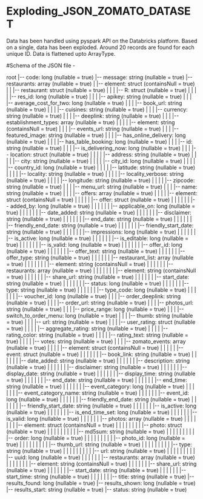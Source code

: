 # Exploding_JSON_ZOMATO_DATASET

Data has been handled using pyspark API on the Databricks platform.
Based on a single, data has been exploded.
Around 20 records are found for each unique ID.
Data is flattened upto ArrayType.

#Schema of the JSON file -
 
 root
 |-- code: long (nullable = true)
 |-- message: string (nullable = true)
 |-- restaurants: array (nullable = true)
 |    |-- element: struct (containsNull = true)
 |    |    |-- restaurant: struct (nullable = true)
 |    |    |    |-- R: struct (nullable = true)
 |    |    |    |    |-- res_id: long (nullable = true)
 |    |    |    |-- apikey: string (nullable = true)
 |    |    |    |-- average_cost_for_two: long (nullable = true)
 |    |    |    |-- book_url: string (nullable = true)
 |    |    |    |-- cuisines: string (nullable = true)
 |    |    |    |-- currency: string (nullable = true)
 |    |    |    |-- deeplink: string (nullable = true)
 |    |    |    |-- establishment_types: array (nullable = true)
 |    |    |    |    |-- element: string (containsNull = true)
 |    |    |    |-- events_url: string (nullable = true)
 |    |    |    |-- featured_image: string (nullable = true)
 |    |    |    |-- has_online_delivery: long (nullable = true)
 |    |    |    |-- has_table_booking: long (nullable = true)
 |    |    |    |-- id: string (nullable = true)
 |    |    |    |-- is_delivering_now: long (nullable = true)
 |    |    |    |-- location: struct (nullable = true)
 |    |    |    |    |-- address: string (nullable = true)
 |    |    |    |    |-- city: string (nullable = true)
 |    |    |    |    |-- city_id: long (nullable = true)
 |    |    |    |    |-- country_id: long (nullable = true)
 |    |    |    |    |-- latitude: string (nullable = true)
 |    |    |    |    |-- locality: string (nullable = true)
 |    |    |    |    |-- locality_verbose: string (nullable = true)
 |    |    |    |    |-- longitude: string (nullable = true)
 |    |    |    |    |-- zipcode: string (nullable = true)
 |    |    |    |-- menu_url: string (nullable = true)
 |    |    |    |-- name: string (nullable = true)
 |    |    |    |-- offers: array (nullable = true)
 |    |    |    |    |-- element: struct (containsNull = true)
 |    |    |    |    |    |-- offer: struct (nullable = true)
 |    |    |    |    |    |    |-- added_by: long (nullable = true)
 |    |    |    |    |    |    |-- applicable_on: long (nullable = true)
 |    |    |    |    |    |    |-- date_added: string (nullable = true)
 |    |    |    |    |    |    |-- disclaimer: string (nullable = true)
 |    |    |    |    |    |    |-- end_date: string (nullable = true)
 |    |    |    |    |    |    |-- friendly_end_date: string (nullable = true)
 |    |    |    |    |    |    |-- friendly_start_date: string (nullable = true)
 |    |    |    |    |    |    |-- impressions: long (nullable = true)
 |    |    |    |    |    |    |-- is_active: long (nullable = true)
 |    |    |    |    |    |    |-- is_editable: long (nullable = true)
 |    |    |    |    |    |    |-- is_valid: long (nullable = true)
 |    |    |    |    |    |    |-- offer_id: long (nullable = true)
 |    |    |    |    |    |    |-- offer_text: string (nullable = true)
 |    |    |    |    |    |    |-- offer_type: string (nullable = true)
 |    |    |    |    |    |    |-- restaurant_list: array (nullable = true)
 |    |    |    |    |    |    |    |-- element: string (containsNull = true)
 |    |    |    |    |    |    |-- restaurants: array (nullable = true)
 |    |    |    |    |    |    |    |-- element: string (containsNull = true)
 |    |    |    |    |    |    |-- share_url: string (nullable = true)
 |    |    |    |    |    |    |-- start_date: string (nullable = true)
 |    |    |    |    |    |    |-- status: long (nullable = true)
 |    |    |    |    |    |    |-- type: string (nullable = true)
 |    |    |    |    |    |    |-- type_code: long (nullable = true)
 |    |    |    |    |    |    |-- voucher_id: long (nullable = true)
 |    |    |    |-- order_deeplink: string (nullable = true)
 |    |    |    |-- order_url: string (nullable = true)
 |    |    |    |-- photos_url: string (nullable = true)
 |    |    |    |-- price_range: long (nullable = true)
 |    |    |    |-- switch_to_order_menu: long (nullable = true)
 |    |    |    |-- thumb: string (nullable = true)
 |    |    |    |-- url: string (nullable = true)
 |    |    |    |-- user_rating: struct (nullable = true)
 |    |    |    |    |-- aggregate_rating: string (nullable = true)
 |    |    |    |    |-- rating_color: string (nullable = true)
 |    |    |    |    |-- rating_text: string (nullable = true)
 |    |    |    |    |-- votes: string (nullable = true)
 |    |    |    |-- zomato_events: array (nullable = true)
 |    |    |    |    |-- element: struct (containsNull = true)
 |    |    |    |    |    |-- event: struct (nullable = true)
 |    |    |    |    |    |    |-- book_link: string (nullable = true)
 |    |    |    |    |    |    |-- date_added: string (nullable = true)
 |    |    |    |    |    |    |-- description: string (nullable = true)
 |    |    |    |    |    |    |-- disclaimer: string (nullable = true)
 |    |    |    |    |    |    |-- display_date: string (nullable = true)
 |    |    |    |    |    |    |-- display_time: string (nullable = true)
 |    |    |    |    |    |    |-- end_date: string (nullable = true)
 |    |    |    |    |    |    |-- end_time: string (nullable = true)
 |    |    |    |    |    |    |-- event_category: long (nullable = true)
 |    |    |    |    |    |    |-- event_category_name: string (nullable = true)
 |    |    |    |    |    |    |-- event_id: long (nullable = true)
 |    |    |    |    |    |    |-- friendly_end_date: string (nullable = true)
 |    |    |    |    |    |    |-- friendly_start_date: string (nullable = true)
 |    |    |    |    |    |    |-- is_active: long (nullable = true)
 |    |    |    |    |    |    |-- is_end_time_set: long (nullable = true)
 |    |    |    |    |    |    |-- is_valid: long (nullable = true)
 |    |    |    |    |    |    |-- photos: array (nullable = true)
 |    |    |    |    |    |    |    |-- element: struct (containsNull = true)
 |    |    |    |    |    |    |    |    |-- photo: struct (nullable = true)
 |    |    |    |    |    |    |    |    |    |-- md5sum: string (nullable = true)
 |    |    |    |    |    |    |    |    |    |-- order: long (nullable = true)
 |    |    |    |    |    |    |    |    |    |-- photo_id: long (nullable = true)
 |    |    |    |    |    |    |    |    |    |-- thumb_url: string (nullable = true)
 |    |    |    |    |    |    |    |    |    |-- type: string (nullable = true)
 |    |    |    |    |    |    |    |    |    |-- url: string (nullable = true)
 |    |    |    |    |    |    |    |    |    |-- uuid: long (nullable = true)
 |    |    |    |    |    |    |-- restaurants: array (nullable = true)
 |    |    |    |    |    |    |    |-- element: string (containsNull = true)
 |    |    |    |    |    |    |-- share_url: string (nullable = true)
 |    |    |    |    |    |    |-- start_date: string (nullable = true)
 |    |    |    |    |    |    |-- start_time: string (nullable = true)
 |    |    |    |    |    |    |-- title: string (nullable = true)
 |-- results_found: long (nullable = true)
 |-- results_shown: long (nullable = true)
 |-- results_start: string (nullable = true)
 |-- status: string (nullable = true)
